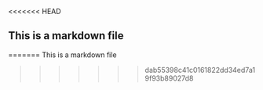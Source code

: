 <<<<<<< HEAD
## This is a markdown file
=======
This is a markdown file
>>>>>>> dab55398c41c0161822dd34ed7a19f93b89027d8
